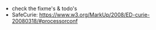 - check the fixme's & todo's
- SafeCurie: https://www.w3.org/MarkUp/2008/ED-curie-20080318/#processorconf
